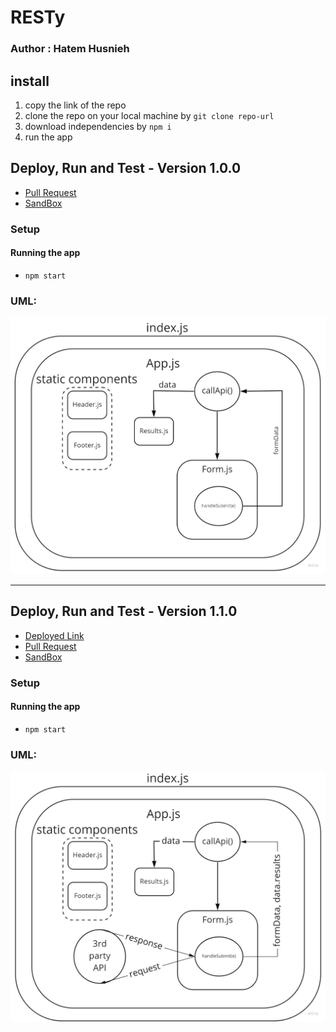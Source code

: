 # RESTy

### Author : Hatem Husnieh

## install

1. copy the link of the repo
1. clone the repo on your local machine by `git clone repo-url`
1. download independencies by `npm i`
1. run the app

## Deploy, Run and Test - Version 1.0.0

- [Pull Request](https://github.com/Hatemhusnieh/RESTy/pull/1)
- [SandBox](https://codesandbox.io/s/magical-golick-4x3cu?file=/resty/src/App.js)

### Setup

#### Running the app

- `npm start`

### UML:

![uml](resources/uml-1.jpg)

---

## Deploy, Run and Test - Version 1.1.0

- [Deployed Link]()
- [Pull Request]()
- [SandBox]()

### Setup

#### Running the app

- `npm start`

### UML:

![uml](resources/useState-Hook.jpg)
